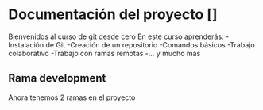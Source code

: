 # Documentación del proyecto []

Bienvenidos al curso de git desde cero
En este curso aprenderás: 
 -Instalación de Git
 -Creación de un repositorio
 -Comandos básicos
 -Trabajo colaborativo
 -Trabajo con ramas remotas
 -... y mucho más

## Rama development
Ahora tenemos 2 ramas en el proyecto